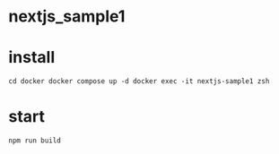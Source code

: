 # nextjs_sample1

# install
`
cd docker
docker compose up -d
docker exec -it nextjs-sample1 zsh
`
# start
`npm run build`
